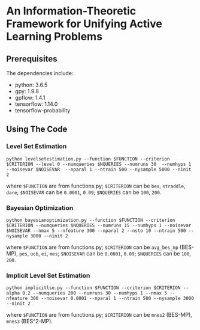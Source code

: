 # An Information-Theoretic Framework for Unifying Active Learning Problems

## Prerequisites
The dependencies include:

* python:     3.6.5
* gpy:        1.9.8
* gpflow:     1.4.1
* tensorflow: 1.14.0
* tensorflow-probability


## Using The Code

### Level Set Estimation
```
python levelsetestimation.py --function $FUNCTION --criterion $CRITERION --level 0 --numqueries $NQUERIES --numruns 30  --numhyps 1 --noisevar $NOISEVAR  --nparal 1 --ntrain 500 --nysample 5000 --ninit 2
```
where `$FUNCTION` are from functions.py; `$CRITERION` can be `bes`, `straddle`, `dare`; `$NOISEVAR` can be `0.0001`, `0.09`; `$NQUERIES` can be `100`, `200`.


### Bayesian Optimization
```
python bayesianoptimization.py --function $FUNCTION --criterion $CRITERION --numqueries $NQUERIES --numruns 15 --numhyps 1 --noisevar $NOISEVAR --nmax 5 --nfeature 300 --nparal 2 --nsto 10 --ntrain 500 --nysample 3000 --ninit 2
```
where `$FUNCTION` are from functions.py; `$CRITERION` can be `avg_bes_mp` (BES-MP), `pes`, `ucb`, `ei`, `mes`; `$NOISEVAR` can be `0.0001`, `0.09`; `$NQUERIES` can be `100`, `200`.


### Implicit Level Set Estimation
```
python implicitlse.py --function $FUNCTION --criterion $CRITERION --alpha 0.2 --numqueries 200 --numruns 30 --numhyps 1 --nmax 5 --nfeature 300 --noisevar 0.0001 --nparal 1 --ntrain 500 --nysample 3000 --ninit 2
```
where `$FUNCTION` are from functions.py; `$CRITERION` can be `mnes2` (BES-MP), `mnes3` (BES^2-MP).

